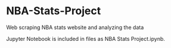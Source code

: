 # NBA-Stats-Project
Web scraping NBA stats website and analyzing the data

Jupyter Notebook is included in files as NBA Stats Project.ipynb.
